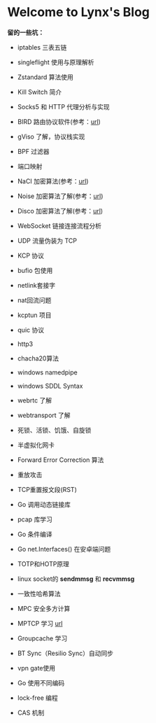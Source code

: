 # Welcome to Lynx's Blog

**留的一些坑：**

- iptables 三表五链

- singleflight 使用与原理解析

- Zstandard 算法使用

- Kill Switch 简介

- Socks5 和 HTTP 代理分析与实现

- BIRD 路由协议软件(参考：[url](https://soha.moe/post/bird-bgp-kickstart.html#1-%E4%BB%80%E4%B9%88%E6%98%AF-bird))

- gViso 了解，协议栈实现

- BPF 过滤器

- 端口映射

- NaCI 加密算法(参考：[url](https://segmentfault.com/a/1190000000476866))

- Noise 加密算法了解(参考：[url](http://www.noiseprotocol.org/noise.html))

- Disco 加密算法了解(参考：[url](https://www.discocrypto.com/#/))

- WebSocket 链接连接流程分析

- UDP 流量伪装为 TCP

- KCP 协议

- bufio 包使用

- netlink套接字

- nat回流问题

- kcptun 项目

- quic 协议

- http3

- chacha20算法

- windows namedpipe

- windows SDDL Syntax

- webrtc 了解

- webtransport 了解

- 死锁、活锁、饥饿、自旋锁

- 半虚拟化网卡

- Forward Error Correction 算法

- 重放攻击

- TCP重置报文段(RST)

- Go 调用动态链接库

- pcap 库学习

- Go 条件编译

- Go net.Interfaces() 在安卓端问题

- TOTP和HOTP原理

- linux socket的 **sendmmsg** 和 **recvmmsg** 

- 一致性哈希算法

- MPC 安全多方计算

- MPTCP 学习 [url](https://mp.weixin.qq.com/s/aC7omLYJ6Anm9f-8b4qYAg)

- Groupcache 学习

- BT Sync（Resilio Sync）自动同步

- vpn gate使用

- Go 使用不同编码

- lock-free 编程

- CAS 机制

  

